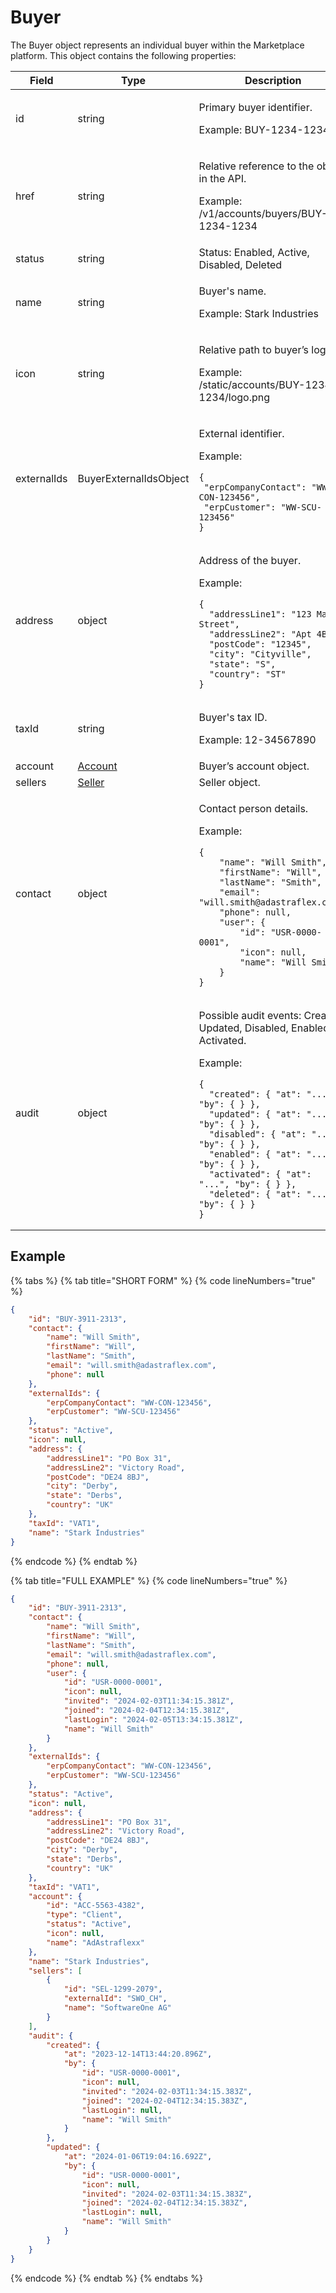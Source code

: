 # Buyer

The Buyer object represents an individual buyer within the Marketplace platform. This object contains the following properties:

<table data-full-width="false"><thead><tr><th width="136">Field</th><th width="132">Type</th><th>Description</th></tr></thead><tbody><tr><td>id</td><td>string</td><td><p>Primary buyer identifier. </p><p></p><p>Example: BUY-1234-1234</p></td></tr><tr><td>href</td><td>string</td><td><p>Relative reference to the object in the API. </p><p></p><p>Example: /v1/accounts/buyers/BUY-1234-1234</p></td></tr><tr><td>status</td><td>string</td><td>Status: Enabled, Active, Disabled, Deleted</td></tr><tr><td>name</td><td>string</td><td><p>Buyer's name. </p><p></p><p>Example: Stark Industries</p></td></tr><tr><td>icon</td><td>string</td><td><p>Relative path to buyer’s logo. </p><p></p><p>Example: /static/accounts/BUY-1234-1234/logo.png</p></td></tr><tr><td>externalIds</td><td>BuyerExternalIdsObject</td><td><p>External identifier. </p><p></p><p>Example: </p><pre class="language-json" data-overflow="wrap" data-line-numbers><code class="lang-json">{
 "erpCompanyContact": "WW-CON-123456",
 "erpCustomer": "WW-SCU-123456"
}
</code></pre></td></tr><tr><td>address</td><td>object</td><td><p>Address of the buyer. </p><p></p><p>Example: </p><pre class="language-json" data-overflow="wrap" data-line-numbers><code class="lang-json">{
  "addressLine1": "123 Main Street",
  "addressLine2": "Apt 4B",
  "postCode": "12345",
  "city": "Cityville",
  "state": "S",
  "country": "ST"
}
</code></pre></td></tr><tr><td>taxId</td><td>string</td><td><p>Buyer's tax ID. </p><p></p><p>Example: 12-34567890</p></td></tr><tr><td>account</td><td><a href="../account/#account-object">Account</a></td><td>Buyer’s account object.</td></tr><tr><td>sellers</td><td><a href="../seller/#seller-object">Seller</a></td><td>Seller object.</td></tr><tr><td>contact</td><td>object</td><td><p>Contact person details. </p><p></p><p>Example: </p><pre class="language-json" data-overflow="wrap" data-line-numbers><code class="lang-json">{
	"name": "Will Smith",
	"firstName": "Will",
	"lastName": "Smith",
	"email": "will.smith@adastraflex.com",
	"phone": null,
	"user": {
		"id": "USR-0000-0001",
		"icon": null,
		"name": "Will Smith"
	}
}
</code></pre></td></tr><tr><td>audit</td><td>object</td><td><p>Possible audit events: Created, Updated, Disabled, Enabled, Activated. </p><p></p><p>Example:  </p><pre class="language-json" data-overflow="wrap" data-line-numbers><code class="lang-json">{
  "created": { "at": "...", "by": { } },
  "updated": { "at": "...", "by": { } },
  "disabled": { "at": "...", "by": { } },
  "enabled": { "at": "...", "by": { } },
  "activated": { "at": "...", "by": { } },
  "deleted": { "at": "...", "by": { } }
}
</code></pre></td></tr></tbody></table>

## Example

{% tabs %}
{% tab title="SHORT FORM" %}
{% code lineNumbers="true" %}
```json
{
	"id": "BUY-3911-2313",
	"contact": {
		"name": "Will Smith",
		"firstName": "Will",
		"lastName": "Smith",
		"email": "will.smith@adastraflex.com",
		"phone": null
	},
	"externalIds": {
		"erpCompanyContact": "WW-CON-123456",
		"erpCustomer": "WW-SCU-123456"
    },
	"status": "Active",
	"icon": null,
	"address": {
		"addressLine1": "PO Box 31",
		"addressLine2": "Victory Road",
		"postCode": "DE24 8BJ",
		"city": "Derby",
		"state": "Derbs",
		"country": "UK"
	},
	"taxId": "VAT1",
	"name": "Stark Industries"
}
```
{% endcode %}
{% endtab %}

{% tab title="FULL EXAMPLE" %}
{% code lineNumbers="true" %}
```json
{
	"id": "BUY-3911-2313",
	"contact": {
		"name": "Will Smith",
		"firstName": "Will",
		"lastName": "Smith",
		"email": "will.smith@adastraflex.com",
		"phone": null,
		"user": {
			"id": "USR-0000-0001",
			"icon": null,
			"invited": "2024-02-03T11:34:15.381Z",
			"joined": "2024-02-04T12:34:15.381Z",
			"lastLogin": "2024-02-05T13:34:15.381Z",
			"name": "Will Smith"
		}
	},
    "externalIds": {
		"erpCompanyContact": "WW-CON-123456",
		"erpCustomer": "WW-SCU-123456"
    },
	"status": "Active",
	"icon": null,
	"address": {
		"addressLine1": "PO Box 31",
		"addressLine2": "Victory Road",
		"postCode": "DE24 8BJ",
		"city": "Derby",
		"state": "Derbs",
		"country": "UK"
	},
	"taxId": "VAT1",
	"account": {
		"id": "ACC-5563-4382",
		"type": "Client",
		"status": "Active",
		"icon": null,
		"name": "AdAstraflexx"
	},
	"name": "Stark Industries",
	"sellers": [
		{
			"id": "SEL-1299-2079",
			"externalId": "SWO_CH",
			"name": "SoftwareOne AG"
		}
	],
	"audit": {
		"created": {
			"at": "2023-12-14T13:44:20.896Z",
			"by": {
				"id": "USR-0000-0001",
				"icon": null,
				"invited": "2024-02-03T11:34:15.383Z",
				"joined": "2024-02-04T12:34:15.383Z",
				"lastLogin": null,
				"name": "Will Smith"
			}
		},
		"updated": {
			"at": "2024-01-06T19:04:16.692Z",
			"by": {
				"id": "USR-0000-0001",
				"icon": null,
				"invited": "2024-02-03T11:34:15.383Z",
				"joined": "2024-02-04T12:34:15.383Z",
				"lastLogin": null,
				"name": "Will Smith"
			}
		}
	}
}
```
{% endcode %}
{% endtab %}
{% endtabs %}
